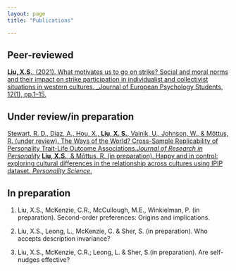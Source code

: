 ```yaml
---
layout: page
title: "Publications"

---
```


## Peer-reviewed
[**Liu, X.S**., (2021). What motivates us to go on strike? Social and moral norms and their impact on strike participation in individualist and collectivist situations in western cultures. _Journal of European Psychology Students, 12(1), pp.1–15.](http://doi.org/10.5334/jeps.507)

## Under review/in preparation
[Stewart, R. D., Diaz, A., Hou, X., **Liu, X. S.**, Vainik, U., Johnson, W., & Mõttus, R. (under review). The Ways of the World? Cross-Sample Replicability of Personality Trait-Life Outcome Associations._Journal of Research in Personality_](https://osf.io/preprints/psyarxiv/6c592)
[**Liu, X.S.**, & Mõttus, R. (in preparation). Happy and in control: exploring cultural differences in the relationship across cultures using IPIP dataset. _Personality Science_. ](https://psyarxiv.com/c7wsd/)

## In preparation
1.	Liu, X.S., McKenzie, C.R., McCullough, M.E., Winkielman, P. (in preparation). Second-order preferences: Origins and implications. 

2.	Liu, X.S., Leong, L., McKenzie, C. & Sher, S. (in preparation). Who accepts description invariance?	

3.	Liu, X.S., McKenzie, C.R.; Leong, L. & Sher, S.(in preparation). Are self-nudges effective?
